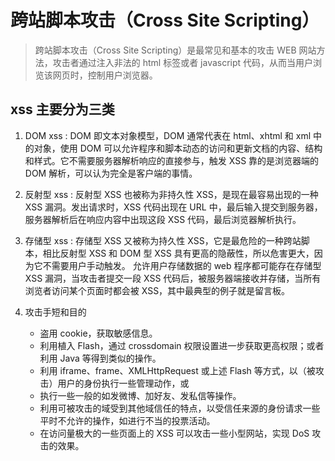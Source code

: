 # 跨站脚本攻击（Cross Site Scripting）

> 跨站脚本攻击（Cross Site Scripting）是最常见和基本的攻击 WEB 网站方法，攻击者通过注入非法的 html 标签或者 javascript 代码，从而当用户浏览该网页时，控制用户浏览器。

## xss 主要分为三类

1. DOM xss :
   DOM 即文本对象模型，DOM 通常代表在 html、xhtml 和 xml 中的对象，使用 DOM 可以允许程序和脚本动态的访问和更新文档的内容、结构和样式。它不需要服务器解析响应的直接参与，触发 XSS 靠的是浏览器端的 DOM 解析，可以认为完全是客户端的事情。

2. 反射型 xss :
   反射型 XSS 也被称为非持久性 XSS，是现在最容易出现的一种 XSS 漏洞。发出请求时，XSS 代码出现在 URL 中，最后输入提交到服务器，服务器解析后在响应内容中出现这段 XSS 代码，最后浏览器解析执行。

3. 存储型 xss :
   存储型 XSS 又被称为持久性 XSS，它是最危险的一种跨站脚本，相比反射型 XSS 和 DOM 型 XSS 具有更高的隐蔽性，所以危害更大，因为它不需要用户手动触发。 允许用户存储数据的 web 程序都可能存在存储型 XSS 漏洞，当攻击者提交一段 XSS 代码后，被服务器端接收并存储，当所有浏览者访问某个页面时都会被 XSS，其中最典型的例子就是留言板。
4. 攻击手短和目的
    - 盗用 cookie，获取敏感信息。
    - 利用植入 Flash，通过 crossdomain 权限设置进一步获取更高权限；或者利用 Java 等得到类似的操作。
    - 利用 iframe、frame、XMLHttpRequest 或上述 Flash 等方式，以（被攻击）用户的身份执行一些管理动作，或
    - 执行一些一般的如发微博、加好友、发私信等操作。
    - 利用可被攻击的域受到其他域信任的特点，以受信任来源的身份请求一些平时不允许的操作，如进行不当的投票活动。
    - 在访问量极大的一些页面上的 XSS 可以攻击一些小型网站，实现 DoS 攻击的效果。
